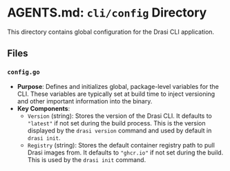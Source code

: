 # AGENTS.md: `cli/config` Directory

This directory contains global configuration for the Drasi CLI application.

## Files

### `config.go`

-   **Purpose**: Defines and initializes global, package-level variables for the CLI. These variables are typically set at build time to inject versioning and other important information into the binary.
-   **Key Components**:
    -   `Version` (string): Stores the version of the Drasi CLI. It defaults to `"latest"` if not set during the build process. This is the version displayed by the `drasi version` command and used by default in `drasi init`.
    -   `Registry` (string): Stores the default container registry path to pull Drasi images from. It defaults to `"ghcr.io"` if not set during the build. This is used by the `drasi init` command.
